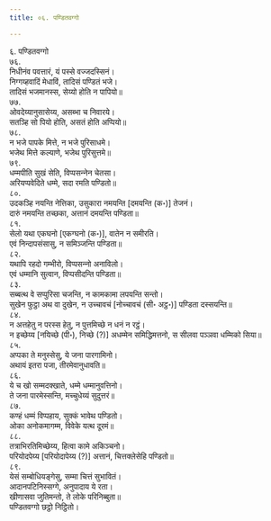 ```yaml
---
title: ०६. पण्डितवग्गो

---
```

६. पण्डितवग्गो  
७६.  
निधीनंव पवत्तारं, यं पस्से वज्‍जदस्सिनं।  
निग्गय्हवादिं मेधाविं, तादिसं पण्डितं भजे।  
तादिसं भजमानस्स, सेय्यो होति न पापियो॥  
७७.  
ओवदेय्यानुसासेय्य, असब्भा च निवारये।  
सतञ्हि सो पियो होति, असतं होति अप्पियो॥  
७८.  
न भजे पापके मित्ते, न भजे पुरिसाधमे।  
भजेथ मित्ते कल्याणे, भजेथ पुरिसुत्तमे॥  
७९.  
धम्मपीति सुखं सेति, विप्पसन्‍नेन चेतसा।  
अरियप्पवेदिते धम्मे, सदा रमति पण्डितो॥  
८०.  
उदकञ्हि नयन्ति नेत्तिका, उसुकारा नमयन्ति [दमयन्ति (क॰)] तेजनं।  
दारुं नमयन्ति तच्छका, अत्तानं दमयन्ति पण्डिता॥  
८१.  
सेलो यथा एकघनो [एकग्घनो (क॰)], वातेन न समीरति।  
एवं निन्दापसंसासु, न समिञ्‍जन्ति पण्डिता॥  
८२.  
यथापि रहदो गम्भीरो, विप्पसन्‍नो अनाविलो।  
एवं धम्मानि सुत्वान, विप्पसीदन्ति पण्डिता॥  
८३.  
सब्बत्थ वे सप्पुरिसा चजन्ति, न कामकामा लपयन्ति सन्तो।  
सुखेन फुट्ठा अथ वा दुखेन, न उच्‍चावचं [नोच्‍चावचं (सी॰ अट्ठ॰)] पण्डिता दस्सयन्ति॥  
८४.  
न अत्तहेतु न परस्स हेतु, न पुत्तमिच्छे न धनं न रट्ठं।  
न इच्छेय्य [नयिच्छे (पी॰), निच्छे (?)] अधम्मेन समिद्धिमत्तनो, स सीलवा पञ्‍ञवा धम्मिको सिया॥  
८५.  
अप्पका ते मनुस्सेसु, ये जना पारगामिनो।  
अथायं इतरा पजा, तीरमेवानुधावति॥  
८६.  
ये च खो सम्मदक्खाते, धम्मे धम्मानुवत्तिनो।  
ते जना पारमेस्सन्ति, मच्‍चुधेय्यं सुदुत्तरं॥  
८७.  
कण्हं धम्मं विप्पहाय, सुक्‍कं भावेथ पण्डितो।  
ओका अनोकमागम्म, विवेके यत्थ दूरमं॥  
८८.  
तत्राभिरतिमिच्छेय्य, हित्वा कामे अकिञ्‍चनो।  
परियोदपेय्य [परियोदापेय्य (?)] अत्तानं, चित्तक्‍लेसेहि पण्डितो॥  
८९.  
येसं सम्बोधियङ्गेसु, सम्मा चित्तं सुभावितं।  
आदानपटिनिस्सग्गे, अनुपादाय ये रता।  
खीणासवा जुतिमन्तो, ते लोके परिनिब्बुता॥  
पण्डितवग्गो छट्ठो निट्ठितो।  